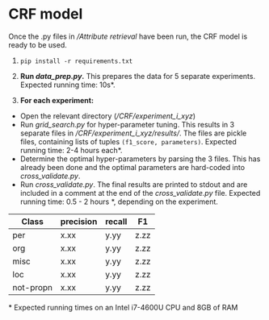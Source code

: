 # CRF model

Once the .py files in _/Attribute retrieval_ have been run, the CRF model is ready to be used.

1. `pip install -r requirements.txt` 
2. **Run _data_prep.py_.** This prepares the data for 5 separate experiments. Expected running time: 10s*.

3. **For each experiment:**
* Open the relevant directory (_/CRF/experiment_i_xyz_)
* Run _grid_search.py_  for hyper-parameter tuning. This results in 3 separate files in
 _/CRF/experiment_i_xyz/results/_. The files are pickle files, containing lists of tuples `(f1_score, parameters)`.
 Expected running time: 2-4 hours each*.
 * Determine the optimal hyper-parameters by parsing the 3 files. This has already been done and the optimal parameters
 are hard-coded into _cross_validate.py_.
 * Run _cross_validate.py_. The final results are printed to stdout and are included in a comment at the end
 of the _cross_validate.py_ file. Expected running time: 0.5 - 2 hours *, depending on the experiment.
 
Class        | precision     | recall    |  F1
------------ | ------------- | --------- | ----
per          | x.xx          | y.yy      | z.zz
org          | x.xx          | y.yy      | z.zz
misc         | x.xx          | y.yy      | z.zz
loc          | x.xx          | y.yy      | z.zz
not-propn    | x.xx          | y.yy      | z.zz


\* Expected running times on an Intel i7-4600U CPU and 8GB of RAM

